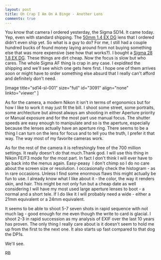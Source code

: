 ```yaml
---
layout: post
title: Oh Crap I Am On A Binge - Another Lens
comments: true
---
```

You know that camera I ordered yesterday, the Sigma SD14. It came today. Yep, even with standard shipping. The <a href="http://www.amazon.com/gp/product/B0018ZDGAW/ref=as_li_ss_tl?ie=UTF8&amp;tag=rbde-20&amp;linkCode=as2&amp;camp=217145&amp;creative=399369&amp;creativeASIN=B0018ZDGAW">50mm 1.4 EX DG</a> lens that I ordered didn't even ship yet. So what is a guy to do? For me, I still had a couple hundred bucks of found money laying around from not buying something else that was more expensive (see how that works?). I bought a <a href="http://www.amazon.com/gp/product/B00009N5IR/ref=as_li_ss_tl?ie=UTF8&amp;tag=rbde-20&amp;linkCode=as2&amp;camp=217145&amp;creative=399373&amp;creativeASIN=B00009N5IR">Sigma 28 1.8 EX DG</a>. These things are dirt cheap. Now the focus is slow but who cares. The whole Sigma AF thing is crap in any case. I expidited the shipping and we'll see which one gets here first. I hope one of them arrives soon or might have to order something else absurd that I really can't afford and definitely don't need.

[image title="sd14-sl-001" size="full" id="3091" align="none" linkto="viewer" ]

As for the camera, a modern Nikon it isn't in terms of ergonomics but for how I like to work it may just fit the bill. I shoot some street, some portraits, some archtecture but almost always am shooting in either Aperture priority or Manual exposure and for the most part use manual focus. The shutter speeds are easy enough to manipulate and so is the aperture, especially because the lenses actually have an aperture ring. There seems to be a thing I can turn on the lens for focus and to tell you the truth, I prefer it that way. The way most of my favorite cameras work.

As for the rest of the camera it is refreshingly free of the 700 million settings. It really doesn't <em>do</em> that much.Thank god. I will use this thing in Nikon FE/F3 mode for the most part. In fact I don't think I will ever have to go back into the menus again. Easy-peasy  I don't chimp so I do no care about the screen size or resolution. I occasionally check the histogram - as in rare occasions. Unless I find some enormous flaws this might actually be fun to use. I already know what I like about it - the color, the way it renders skin, and hair. This might be not only fun but a cheap date as well considering I will have my most used large aperture lenses to boot - a normal and a short tele. If I do like it I will probably need a wide - either a 21mm equivalent or a 24mm equivalent.

It seems to be able to shoot 5-7 seven shots in rapid sequence with not much lag - good enough for me even though the write to card is glacial. I shoot 2-3 in rapid succession as my analysis of EXIF over the last 10 years has proven. The only thing I really care about is it doesn't seem to hold me up from the first to the next one. It also starts up fast compared to that dog the DP1s.

We'll see.

RB